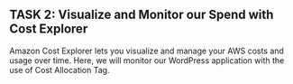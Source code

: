 ## ﻿TASK 2: Visualize and Monitor our Spend with Cost Explorer

Amazon Cost Explorer lets you visualize and manage your AWS costs and usage over time. Here, we will monitor our WordPress application with the use of Cost Allocation Tag.

